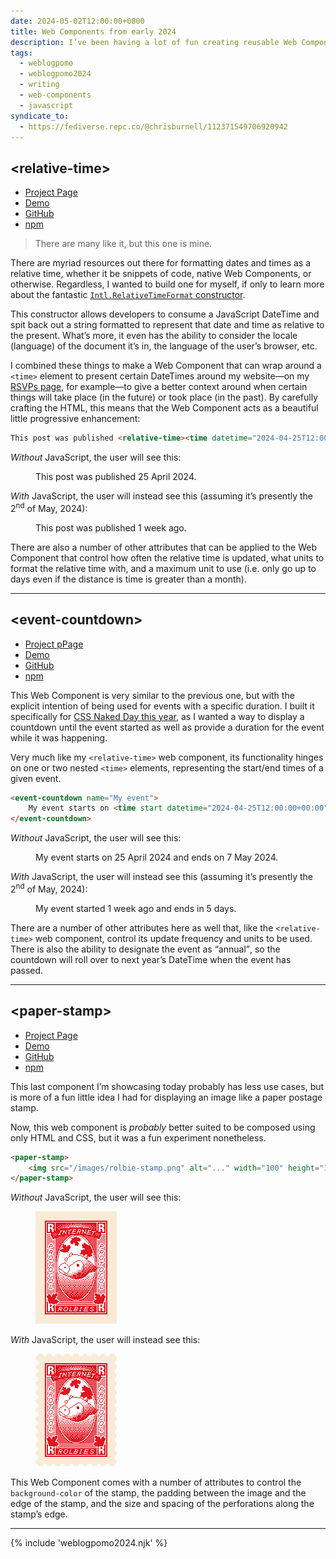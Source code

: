 ```yaml
---
date: 2024-05-02T12:00:00+0800
title: Web Components from early 2024
description: I’ve been having a lot of fun creating reusable Web Components, so here are three that I’ve built and been using this so far this year.
tags:
  - weblogpomo
  - weblogpomo2024
  - writing
  - web-components
  - javascript
syndicate_to:
  - https://fediverse.repc.co/@chrisburnell/112371549706920942
---
```


<h2 id="relative-time"><span class=" [ gamma  monospace ] ">&lt;relative-time&gt;</span></h2>

<ul class=" [ cluster ] [ center ] ">
    <li><a href="/relative-time/">Project Page</a></li>
    <li><a href="https://chrisburnell.github.io/relative-time/demo.html">Demo</a></li>
    <li><a href="https://github.com/chrisburnell/relative-time/" rel="external noopener">GitHub</a></li>
    <li><a href="https://www.npmjs.com/package/@chrisburnell/relative-time" rel="external noopener">npm</a></li>
</ul>

> There are many like it, but this one is mine.

There are myriad resources out there for formatting dates and times as a relative time, whether it be snippets of code, native Web Components, or otherwise. Regardless, I wanted to build one for myself, if only to learn more about the fantastic [`Intl.RelativeTimeFormat` constructor](https://developer.mozilla.org/en-US/docs/Web/JavaScript/Reference/Global_Objects/Intl/RelativeTimeFormat).

This constructor allows developers to consume a JavaScript DateTime and spit back out a string formatted to represent that date and time as relative to the present. What’s more, it even has the ability to consider the locale (language) of the document it’s in, the language of the user’s browser, etc.

I combined these things to make a Web Component that can wrap around a `<time>` element to present certain DateTimes around my website—on my [RSVPs page](/rsvps/), for example—to give a better context around when certain things will take place (in the future) or took place (in the past). By carefully crafting the HTML, this means that the Web Component acts as a beautiful little progressive enhancement:

```html
This post was published <relative-time><time datetime="2024-04-25T12:00:00+00:00">on 25 April 2024</time></relative-time>
```

*Without* JavaScript, the user will see this:

<figure class=" [ box ] ">
    <p>This post was published <time datetime="2024-04-25T12:00:00+00:00">25 April 2024</time>.</p>
</figure>

*With* JavaScript, the user will instead see this (assuming it’s presently the 2<sup>nd</sup> of May, 2024):

<figure class=" [ box ] ">
    <p>This post was published <time datetime="2024-04-25T12:00:00+00:00" title="25/04/2024, 12:00:00 (local time)">1 week ago</time>.</p>
</figure>

There are also a number of other attributes that can be applied to the Web Component that control how often the relative time is updated, what units to format the relative time with, and a maximum unit to use (i.e. only go up to days even if the distance is time is greater than a month).

--------

<h2 id="event-countdown"><span class=" [ gamma  monospace ] ">&lt;event-countdown&gt;</span></h2>

<ul class=" [ cluster ] [ center ] ">
    <li><a href="/event-countdown/">Project pPage</a></li>
    <li><a href="https://chrisburnell.github.io/event-countdown/demo.html">Demo</a></li>
    <li><a href="https://github.com/chrisburnell/event-countdown/" rel="external noopener">GitHub</a></li>
    <li><a href="https://www.npmjs.com/package/@chrisburnell/event-countdown" rel="external noopener">npm</a></li>
</ul>

This Web Component is very similar to the previous one, but with the explicit intention of being used for events with a specific duration. I built it specifically for [CSS Naked Day this year](https://css-naked-day.github.io/2024.html), as I wanted a way to display a countdown until the event started as well as provide a duration for the event while it was happening.

Very much like my `<relative-time>` web component, its functionality hinges on one or two nested `<time>` elements, representing the start/end times of a given event.

```html
<event-countdown name="My event">
    My event starts on <time start datetime="2024-04-25T12:00:00+00:00">25 April 2024</time> and ends on <time end datetime="2024-05-09T12:00:00+00:00">9 May 2024</time>.
</event-countdown>
```

*Without* JavaScript, the user will see this:

<figure class=" [ box ] ">
    <p>My event starts on <time start datetime="2024-04-25T12:00:00+00:00">25 April 2024</time> and ends on <time end datetime="2024-05-07T12:00:00+00:00">7 May 2024</time>.</p>
</figure>

*With* JavaScript, the user will instead see this (assuming it’s presently the 2<sup>nd</sup> of May, 2024):

<figure class=" [ box ] ">
    <p>My event started <time start datetime="2024-04-25T12:00:00+00:00" title="25/04/2024, 12:00:00 (local time)">1 week ago</time> and ends <time end datetime="2024-05-07T12:00:00+00:00" title="07/05/2024, 12:00:00 (local time)">in 5 days</time>.</p>
</figure>

There are a number of other attributes here as well that, like the `<relative-time>` web component, control its update frequency and units to be used. There is also the ability to designate the event as <q>annual</q>, so the countdown will roll over to next year’s DateTime when the event has passed.

--------

<h2 id="paper-stamp"><span class=" [ gamma  monospace ] ">&lt;paper-stamp&gt;</span></h2>

<ul class=" [ cluster ] [ center ] ">
    <li><a href="/paper-stamp/">Project Page</a></li>
    <li><a href="https://chrisburnell.github.io/paper-stamp/demo.html">Demo</a></li>
    <li><a href="https://github.com/chrisburnell/paper-stamp/" rel="external noopener">GitHub</a></li>
    <li><a href="https://www.npmjs.com/package/@chrisburnell/paper-stamp" rel="external noopener">npm</a></li>
</ul>

This last component I’m showcasing today probably has less use cases, but is more of a fun little idea I had for displaying an image like a paper postage stamp.

Now, this web component is *probably* better suited to be composed using only HTML and CSS, but it was a fun experiment nonetheless.

```html
<paper-stamp>
    <img src="/images/rolbie-stamp.png" alt="..." width="100" height="150">
</paper-stamp>
```

*Without* JavaScript, the user will see this:

<figure class=" [ box ] ">
    <paper-stamp-nojs>
        <img src="/images/rolbie-stamp.png" alt="..." width="100" height="150">
    </paper-stamp-nojs>
</figure>

*With* JavaScript, the user will instead see this:

<figure class=" [ box ] ">
    <paper-stamp>
        <img src="/images/rolbie-stamp.png" alt="..." width="100" height="150">
    </paper-stamp>
</figure>

This Web Component comes with a number of attributes to control the `background-color` of the stamp, the padding between the image and the edge of the stamp, and the size and spacing of the perforations along the stamp’s edge.

--------

{% include 'weblogpomo2024.njk' %}

<style>
paper-stamp {
    background-image:
        radial-gradient(
            4px,
            transparent 95%,
            antiquewhite
        ),
        linear-gradient(antiquewhite 0 0);
    background-size:
        calc(8px * 3.5 / 2) calc(8px * 3.5 / 2),
        calc(100% - 8px * 3.5 / 2) calc(100% - 8px * 3.5 / 2);
    background-position:
        calc(8px * 3.5 / -4) calc(8px * 3.5 / -4),
        50%;
    background-repeat:
        round,
        no-repeat;
    max-inline-size: 100%;
    display: inline-block;
    image-rendering: pixelated;
}
paper-stamp img {
    display: block;
    margin: 15px;
}
paper-stamp-nojs {
    background-color: antiquewhite;
    display: inline-block;
    padding: 15px;
}
paper-stamp-nojs img {
    display: block;
}
</style>
